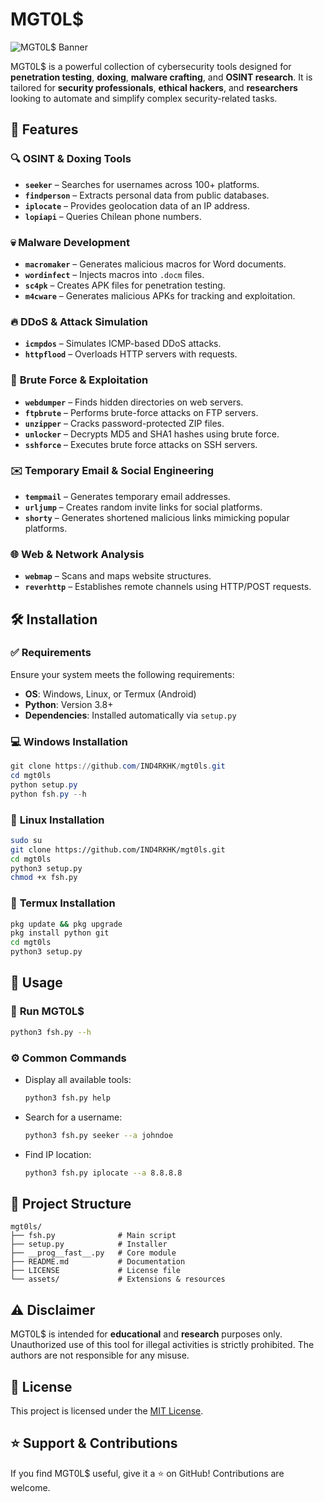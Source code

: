 # MGT0L$

![MGT0L$ Banner](https://repository-images.githubusercontent.com/831577639/b5e872bf-e08e-4d85-823a-0d64f67fa893)

MGT0L$ is a powerful collection of cybersecurity tools designed for **penetration testing**, **doxing**, **malware crafting**, and **OSINT research**. It is tailored for **security professionals**, **ethical hackers**, and **researchers** looking to automate and simplify complex security-related tasks.

## 🚀 Features

### 🔍 **OSINT & Doxing Tools**
- **`seeker`** – Searches for usernames across 100+ platforms.
- **`findperson`** – Extracts personal data from public databases.
- **`iplocate`** – Provides geolocation data of an IP address.
- **`lopiapi`** – Queries Chilean phone numbers.

### 💀 **Malware Development**
- **`macromaker`** – Generates malicious macros for Word documents.
- **`wordinfect`** – Injects macros into `.docm` files.
- **`sc4pk`** – Creates APK files for penetration testing.
- **`m4cware`** – Generates malicious APKs for tracking and exploitation.

### 🔥 **DDoS & Attack Simulation**
- **`icmpdos`** – Simulates ICMP-based DDoS attacks.
- **`httpflood`** – Overloads HTTP servers with requests.

### 📂 **Brute Force & Exploitation**
- **`webdumper`** – Finds hidden directories on web servers.
- **`ftpbrute`** – Performs brute-force attacks on FTP servers.
- **`unzipper`** – Cracks password-protected ZIP files.
- **`unlocker`** – Decrypts MD5 and SHA1 hashes using brute force.
- **`sshforce`** – Executes brute force attacks on SSH servers.

### ✉️ **Temporary Email & Social Engineering**
- **`tempmail`** – Generates temporary email addresses.
- **`urljump`** – Creates random invite links for social platforms.
- **`shorty`** – Generates shortened malicious links mimicking popular platforms.

### 🌐 **Web & Network Analysis**
- **`webmap`** – Scans and maps website structures.
- **`reverhttp`** – Establishes remote channels using HTTP/POST requests.

## 🛠 Installation

### ✅ **Requirements**
Ensure your system meets the following requirements:
- **OS**: Windows, Linux, or Termux (Android)
- **Python**: Version 3.8+
- **Dependencies**: Installed automatically via `setup.py`

### 💻 **Windows Installation**
```powershell
git clone https://github.com/IND4RKHK/mgt0ls.git
cd mgt0ls
python setup.py
python fsh.py --h
```

### 🐧 **Linux Installation**
```bash
sudo su
git clone https://github.com/IND4RKHK/mgt0ls.git
cd mgt0ls
python3 setup.py
chmod +x fsh.py
```

### 📱 **Termux Installation**
```bash
pkg update && pkg upgrade
pkg install python git
cd mgt0ls
python3 setup.py
```

## 🔧 Usage

### 🏁 **Run MGT0L$**
```bash
python3 fsh.py --h
```

### ⚙ **Common Commands**
- Display all available tools:
  ```bash
  python3 fsh.py help
  ```
- Search for a username:
  ```bash
  python3 fsh.py seeker --a johndoe
  ```
- Find IP location:
  ```bash
  python3 fsh.py iplocate --a 8.8.8.8
  ```

## 📂 Project Structure
```plaintext
mgt0ls/
├── fsh.py              # Main script
├── setup.py            # Installer
├── __prog__fast__.py   # Core module
├── README.md           # Documentation
├── LICENSE             # License file
└── assets/             # Extensions & resources
```

## ⚠️ Disclaimer
MGT0L$ is intended for **educational** and **research** purposes only. Unauthorized use of this tool for illegal activities is strictly prohibited. The authors are not responsible for any misuse.

## 📜 License
This project is licensed under the [MIT License](https://opensource.org/licenses/MIT).

## ⭐ Support & Contributions
If you find MGT0L$ useful, give it a ⭐ on GitHub! Contributions are welcome.

